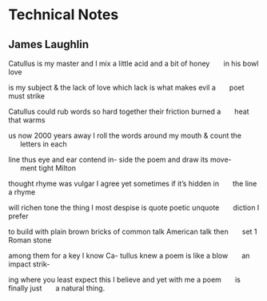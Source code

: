 # Technical Notes
## James Laughlin
Catullus is my master and I mix
a little acid and a bit of honey
      in his bowl love

is my subject & the lack of love
which lack is what makes evil a
      poet must strike

Catullus could rub words so hard
together their friction burned a
      heat that warms

us now 2000 years away I roll the
words around my mouth & count the
      letters in each

line thus eye and ear contend in-
side the poem and draw its move-
      ment tight Milton

thought rhyme was vulgar I agree
yet sometimes if it’s hidden in
      the line a rhyme

will richen tone the thing I most
despise is quote poetic unquote
      diction I prefer

to build with plain brown bricks
of common talk American talk then
      set 1 Roman stone

among them for a key I know Ca-
tullus knew a poem is like a blow
      an impact strik-

ing where you least expect this I
believe and yet with me a poem
      is finally just
      a natural thing.